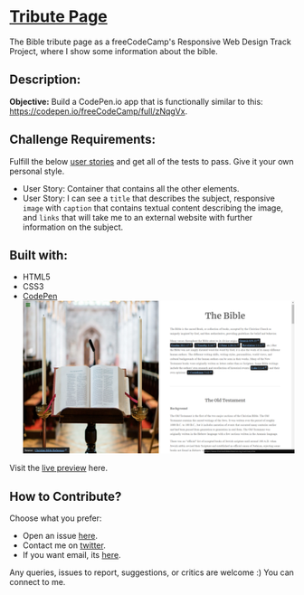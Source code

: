 # [Tribute Page](https://learn.freecodecamp.org/responsive-web-design/responsive-web-design-projects/build-a-tribute-page)

The Bible tribute page as a freeCodeCamp's Responsive Web Design Track Project, where I show some information about the bible.

## Description:
**Objective:** Build a CodePen.io app that is functionally similar to this: https://codepen.io/freeCodeCamp/full/zNqgVx.

## Challenge Requirements:
Fulfill the below [user stories](https://en.wikipedia.org/wiki/User_story) and get all of the tests to pass. Give it your own personal style.
- User Story: Container that contains all the other elements.
- User Story: I can see a `title` that describes the subject, responsive `image` with `caption` that contains textual content describing the image, and `links` that will take me to an external website with further information on the subject.

## Built with:
- HTML5
- CSS3
- [CodePen]()
![Tribute Page Screenshot](img/tribute-page-screenshot.png "Tribute Page Screenshot")

Visit the [live preview](https://genesisgabiola.github.io/freeCodeCamp-projects/tribute-page) here.


## How to Contribute?
Choose what you prefer:
- Open an issue [here](https://github.com/genesisgabiola/freeCodeCamp-projects/issues).
- Contact me on [twitter](http://twitter.com/genesisgabiola).
- If you want email, its [here](mailto:genesisbritanicogabiola@gmail.com).

Any queries, issues to report, suggestions, or critics are welcome :) You can connect to me.